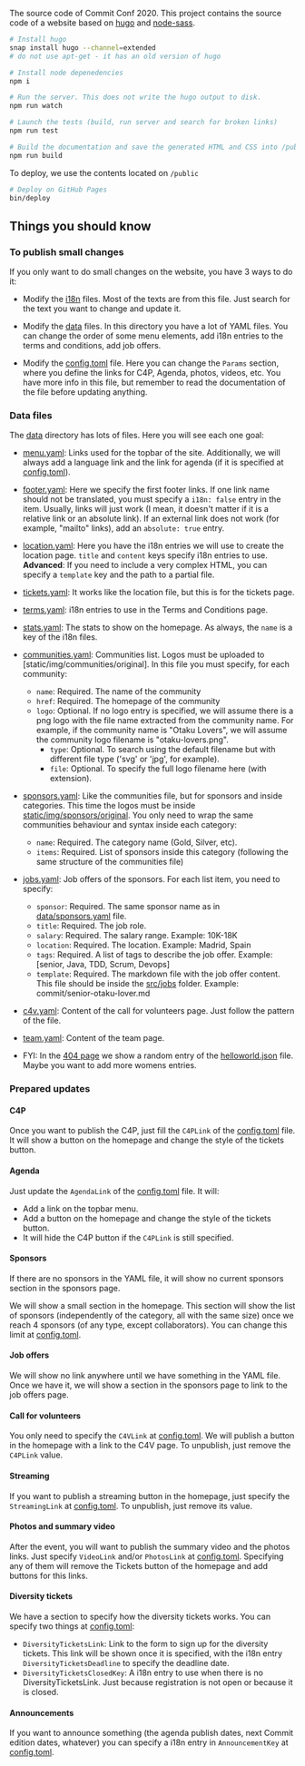 The source code of Commit Conf 2020. This project contains the source code of a website based on [hugo](https://github.com/gohugoio) and [node-sass](https://github.com/sass/node-sass). 

```bash
# Install hugo
snap install hugo --channel=extended
# do not use apt-get - it has an old version of hugo

# Install node depenedencies
npm i

# Run the server. This does not write the hugo output to disk. 
npm run watch

# Launch the tests (build, run server and search for broken links)
npm run test

# Build the documentation and save the generated HTML and CSS into /public
npm run build
```

To deploy, we use the contents located on `/public`

```bash
# Deploy on GitHub Pages
bin/deploy
```

## Things you should know

### To publish small changes

If you only want to do small changes on the website, you have 3 ways to do it:

- Modify the [i18n](i18n) files. Most of the texts are from this file. Just search for the text you want to change and update it.

- Modify the [data](data) files. In this directory you have a lot of YAML files. You can change the order of some menu elements, add i18n entries to the terms and conditions, add job offers.

- Modify the [config.toml](config.toml) file. Here you can change the `Params` section, where you define the links for C4P, Agenda, photos, videos, etc. You have more info in this file, but remember to read the documentation of the file before updating anything.

### Data files

The [data](data) directory has lots of files. Here you will see each one goal:

- [menu.yaml](data/menu.yaml): Links used for the topbar of the site. Additionally, we will always add a language link and the link for agenda (if it is specified at [config.toml](config.toml)).

- [footer.yaml](data/footer.yaml): Here we specify the first footer links. If one link name should not be translated, you must specify a `i18n: false` entry in the item. Usually, links will just work (I mean, it doesn't matter if it is a relative link or an absolute link). If an external link does not work (for example, "mailto" links), add an `absolute: true` entry.

- [location.yaml](data/location.yaml): Here you have the i18n entries we will use to create the location page. `title` and `content` keys specify i18n entries to use. **Advanced**: If you need to include a very complex HTML, you can specify a `template` key and the path to a partial file.

- [tickets.yaml](data/tickets.yaml): It works like the location file, but this is for the tickets page.

- [terms.yaml](data/terms.yaml): i18n entries to use in the Terms and Conditions page.

- [stats.yaml](data/stats.yaml): The stats to show on the homepage. As always, the `name` is a key of the i18n files.

- [communities.yaml](communities.yaml): Communities list. Logos must be uploaded to [static/img/communities/original]. In this file you must specify, for each community:
  - `name`: Required. The name of the community
  - `href`: Required. The homepage of the community
  - `logo`: Optional. If no logo entry is specified, we will assume there is a png logo with the file name extracted from the community name. For example, if the community name is "Otaku Lovers", we will assume the community logo filename is "otaku-lovers.png". 
    - `type`: Optional. To search using the default filename but with different file type ('svg' or 'jpg', for example). 
    - `file`: Optional. To specify the full logo filename here (with extension).

- [sponsors.yaml](data/sponsors.yaml): Like the communities file, but for sponsors and inside categories. This time the logos must be inside [static/img/sponsors/original](static/img/sponsors/original). You only need to wrap the same communities behaviour and syntax inside each category:
  - `name`: Required. The category name (Gold, Silver, etc).
  - `items`: Required. List of sponsors inside this category (following the same structure of the communities file)

- [jobs.yaml](data/jobs.yaml): Job offers of the sponsors. For each list item, you need to specify:
  - `sponsor`: Required. The same sponsor name as in [data/sponsors.yaml](sponsors.yaml) file.
  - `title`: Required. The job role.
  - `salary`: Required. The salary range. Example: 10K-18K
  - `location`: Required. The location. Example: Madrid, Spain
  - `tags`: Required. A list of tags to describe the job offer. Example: [senior, Java, TDD, Scrum, Devops]
  - `template`: Required. The markdown file with the job offer content. This file should be inside the [src/jobs](src/jobs) folder. Example: commit/senior-otaku-lover.md

- [c4v.yaml](data/c4v.yaml): Content of the call for volunteers page. Just follow the pattern of the file.

- [team.yaml](data/team.yaml): Content of the team page.

- FYI: In the [404 page](layouts/404.html) we show a random entry of the [helloworld.json](data/helloworld.json) file. Maybe you want to add more womens entries.

### Prepared updates

#### C4P

Once you want to publish the C4P, just fill the `C4PLink` of the [config.toml](config.toml) file. It will show a button on the homepage and change the style of the tickets button.

#### Agenda

Just update the `AgendaLink` of the [config.toml](config.toml) file. It will:
  - Add a link on the topbar menu.
  - Add a button on the homepage and change the style of the tickets button.
  - It will hide the C4P button if the `C4PLink` is still specified.

#### Sponsors

If there are no sponsors in the YAML file, it will show no current sponsors section in the sponsors page. 

We will show a small section in the homepage. This section will show the list of sponsors (independently of the category, all with the same size) once we reach 4 sponsors (of any type, except collaborators). You can change this limit at [config.toml](config.toml).

#### Job offers

We will show no link anywhere until we have something in the YAML file. Once we have it, we will show a section in the sponsors page to link to the job offers page.

#### Call for volunteers

You only need to specify the `C4VLink` at [config.toml](config.toml). We will publish a button in the homepage with a link to the C4V page. To unpublish, just remove the `C4PLink` value.

#### Streaming

If you want to publish a streaming button in the homepage, just specify the `StreamingLink` at [config.toml](config.toml). To unpublish, just remove its value.

#### Photos and summary video

After the event, you will want to publish the summary video and the photos links. Just specify `VideoLink` and/or `PhotosLink` at [config.toml](config.toml). Specifying any of them will remove the Tickets button of the homepage and add buttons for this links.

#### Diversity tickets

We have a section to specify how the diversity tickets works. You can specify two things at [config.toml](config.toml):
  - `DiversityTicketsLink`: Link to the form to sign up for the diversity tickets. This link will be shown once it is specified, with the i18n entry `DiversityTicketsDeadline` to specify the deadline date.
  - `DiversityTicketsClosedKey`: A i18n entry to use when there is no DiversityTicketsLink. Just because registration is not open or because it is closed.

#### Announcements

If you want to announce something (the agenda publish dates, next Commit edition dates, whatever) you can specify a i18n entry in `AnnouncementKey` at [config.toml](config.toml).
